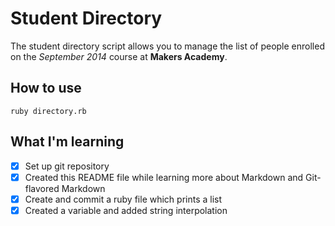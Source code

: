 Student Directory
=================

The student directory script allows you to manage the list of people enrolled on the *September 2014* course at **Makers Academy**. 

How to use
----------

```shell
ruby directory.rb
```

What I'm learning
-----
- [x] Set up git repository
- [x] Created this README file while learning more about Markdown and Git-flavored Markdown
- [x] Create and commit a ruby file which prints a list
- [x] Created a variable and added string interpolation